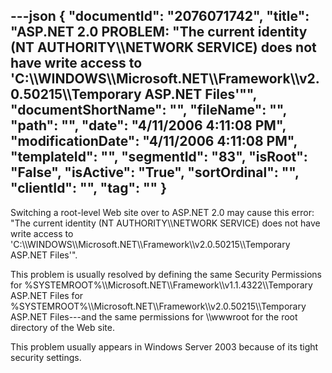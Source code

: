 ---json
{
  "documentId": "2076071742",
  "title": "ASP.NET 2.0 PROBLEM: &quot;The current identity (NT AUTHORITY&bsol;&bsol;NETWORK SERVICE) does not have write access to 'C:&bsol;&bsol;WINDOWS&bsol;&bsol;Microsoft.NET&bsol;&bsol;Framework&bsol;&bsol;v2.0.50215&bsol;&bsol;Temporary ASP.NET Files'&quot;",
  "documentShortName": "",
  "fileName": "",
  "path": "",
  "date": "4/11/2006 4:11:08 PM",
  "modificationDate": "4/11/2006 4:11:08 PM",
  "templateId": "",
  "segmentId": "83",
  "isRoot": "False",
  "isActive": "True",
  "sortOrdinal": "",
  "clientId": "",
  "tag": ""
}
---

Switching a root-level Web site over to ASP.NET 2.0 may cause this error: &quot;The current identity (NT AUTHORITY&bsol;&bsol;NETWORK SERVICE) does not have write access to 'C:&bsol;&bsol;WINDOWS&bsol;&bsol;Microsoft.NET&bsol;&bsol;Framework&bsol;&bsol;v2.0.50215&bsol;&bsol;Temporary ASP.NET Files'&quot;.

This problem is usually resolved by defining the same Security Permissions for %SYSTEMROOT%&bsol;&bsol;Microsoft.NET&bsol;&bsol;Framework&bsol;&bsol;v1.1.4322&bsol;&bsol;Temporary ASP.NET Files for %SYSTEMROOT%&bsol;&bsol;Microsoft.NET&bsol;&bsol;Framework&bsol;&bsol;v2.0.50215&bsol;&bsol;Temporary ASP.NET Files---and the same permissions for &bsol;&bsol;wwwroot for the root directory of the Web site.

This problem usually appears in Windows Server 2003 because of its tight security settings.
